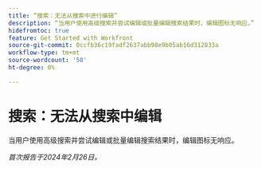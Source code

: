 ```yaml
---
title: “搜索：无法从搜索中进行编辑”
description: “当用户使用高级搜索并尝试编辑或批量编辑搜索结果时，编辑图标无响应。”
hidefromtoc: true
feature: Get Started with Workfront
source-git-commit: 0ccfb36c19fadf2637abb98e9b05ab16d312833a
workflow-type: tm+mt
source-wordcount: '58'
ht-degree: 0%

---
```



# 搜索：无法从搜索中编辑

当用户使用高级搜索并尝试编辑或批量编辑搜索结果时，编辑图标无响应。

_首次报告于2024年2月26日。_
